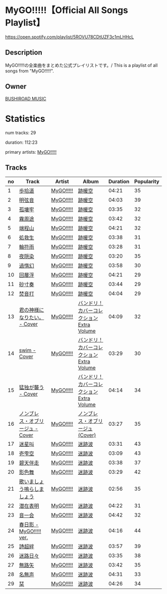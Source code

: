 # MyGO!!!!!【Official All Songs Playlist】
https://open.spotify.com/playlist/5ROVU78CDtUZF3c1mLHHcL

## Description
MyGO!!!!!の全楽曲をまとめた公式プレイリストです。/ This is a playlist of all songs from &quot;MyGO!!!!!&quot;.

## Owner
[BUSHIROAD MUSIC](https://open.spotify.com/user/tm9z0fpfj541jzbfu6aurxmq7)

# Statistics
num tracks: 29

duration: 112:23

primary artists: [MyGO!!!!!](https://open.spotify.com/artist/5o5tkWvWYdyyAKhNr8vlMq)

## Tracks
| no | Track | Artist | Album | Duration | Popularity |
| -- | ----- | ------ | ----- | -------- | ---------- |
| 1 | [歩拾道](https://open.spotify.com/track/6uCJqrwPdPzTnLLn0iS0Yf) | [MyGO!!!!!](https://open.spotify.com/artist/5o5tkWvWYdyyAKhNr8vlMq) | [跡暖空](https://open.spotify.com/album/2Tp2cADaq8iMC3HM6sgiQU) | 04:21 | 35 |
| 2 | [明弦音](https://open.spotify.com/track/1enc7tpwG5F49UFgov1vwJ) | [MyGO!!!!!](https://open.spotify.com/artist/5o5tkWvWYdyyAKhNr8vlMq) | [跡暖空](https://open.spotify.com/album/2Tp2cADaq8iMC3HM6sgiQU) | 04:03 | 39 |
| 3 | [孤壊牢](https://open.spotify.com/track/1wdCBeiYlPtjdNOcTwtYyQ) | [MyGO!!!!!](https://open.spotify.com/artist/5o5tkWvWYdyyAKhNr8vlMq) | [跡暖空](https://open.spotify.com/album/2Tp2cADaq8iMC3HM6sgiQU) | 03:35 | 32 |
| 4 | [霧周途](https://open.spotify.com/track/6AHMK9skdTYYswNoZ4OIfu) | [MyGO!!!!!](https://open.spotify.com/artist/5o5tkWvWYdyyAKhNr8vlMq) | [跡暖空](https://open.spotify.com/album/2Tp2cADaq8iMC3HM6sgiQU) | 03:42 | 32 |
| 5 | [端程山](https://open.spotify.com/track/4Lcewcj2kPhVhbrjp0aUiA) | [MyGO!!!!!](https://open.spotify.com/artist/5o5tkWvWYdyyAKhNr8vlMq) | [跡暖空](https://open.spotify.com/album/2Tp2cADaq8iMC3HM6sgiQU) | 04:21 | 32 |
| 6 | [処救生](https://open.spotify.com/track/2hKZmf3dKhgwRvtlb5Zoch) | [MyGO!!!!!](https://open.spotify.com/artist/5o5tkWvWYdyyAKhNr8vlMq) | [跡暖空](https://open.spotify.com/album/2Tp2cADaq8iMC3HM6sgiQU) | 03:38 | 31 |
| 7 | [輪符雨](https://open.spotify.com/track/35t8V6oqnrTJynstHC6qgV) | [MyGO!!!!!](https://open.spotify.com/artist/5o5tkWvWYdyyAKhNr8vlMq) | [跡暖空](https://open.spotify.com/album/2Tp2cADaq8iMC3HM6sgiQU) | 03:28 | 31 |
| 8 | [夜隠染](https://open.spotify.com/track/3sujoP5pA4Fmk6qbjvdf0s) | [MyGO!!!!!](https://open.spotify.com/artist/5o5tkWvWYdyyAKhNr8vlMq) | [跡暖空](https://open.spotify.com/album/2Tp2cADaq8iMC3HM6sgiQU) | 03:20 | 35 |
| 9 | [過惰幻](https://open.spotify.com/track/7EJMcPny2wB3Loh0OQ8XaR) | [MyGO!!!!!](https://open.spotify.com/artist/5o5tkWvWYdyyAKhNr8vlMq) | [跡暖空](https://open.spotify.com/album/2Tp2cADaq8iMC3HM6sgiQU) | 03:58 | 30 |
| 10 | [回層浮](https://open.spotify.com/track/0SVVKUSULjtBuAsQ2SnsfD) | [MyGO!!!!!](https://open.spotify.com/artist/5o5tkWvWYdyyAKhNr8vlMq) | [跡暖空](https://open.spotify.com/album/2Tp2cADaq8iMC3HM6sgiQU) | 04:21 | 29 |
| 11 | [砂寸奏](https://open.spotify.com/track/0PVR3V0YJblwgm45ApPGJm) | [MyGO!!!!!](https://open.spotify.com/artist/5o5tkWvWYdyyAKhNr8vlMq) | [跡暖空](https://open.spotify.com/album/2Tp2cADaq8iMC3HM6sgiQU) | 03:44 | 29 |
| 12 | [焚音打](https://open.spotify.com/track/4lypt03XVYnSat94IWFVPd) | [MyGO!!!!!](https://open.spotify.com/artist/5o5tkWvWYdyyAKhNr8vlMq) | [跡暖空](https://open.spotify.com/album/2Tp2cADaq8iMC3HM6sgiQU) | 04:04 | 29 |
| 13 | [君の神様になりたい。 - Cover](https://open.spotify.com/track/0m2SawnqPGhNnzGtHfUtUs) | [MyGO!!!!!](https://open.spotify.com/artist/5o5tkWvWYdyyAKhNr8vlMq) | [バンドリ！ カバーコレクション Extra Volume](https://open.spotify.com/album/5hmfbNP9yxbvxdw2v7YoNP) | 04:09 | 32 |
| 14 | [swim - Cover](https://open.spotify.com/track/3CM4SoZ2yjUoSNQa2135GI) | [MyGO!!!!!](https://open.spotify.com/artist/5o5tkWvWYdyyAKhNr8vlMq) | [バンドリ！ カバーコレクション Extra Volume](https://open.spotify.com/album/5hmfbNP9yxbvxdw2v7YoNP) | 03:29 | 30 |
| 15 | [猛独が襲う - Cover](https://open.spotify.com/track/5LUnBWfIjML1AZSVjEr1TL) | [MyGO!!!!!](https://open.spotify.com/artist/5o5tkWvWYdyyAKhNr8vlMq) | [バンドリ！ カバーコレクション Extra Volume](https://open.spotify.com/album/5hmfbNP9yxbvxdw2v7YoNP) | 04:14 | 34 |
| 16 | [ノンブレス・オブリージュ - Cover](https://open.spotify.com/track/7CrOXVaOqWlqEHZIxkIQzc) | [MyGO!!!!!](https://open.spotify.com/artist/5o5tkWvWYdyyAKhNr8vlMq) | [ノンブレス・オブリージュ (Cover)](https://open.spotify.com/album/1LTrTpr3dd5jPu8Fg3BkAn) | 03:27 | 35 |
| 17 | [迷星叫](https://open.spotify.com/track/5whZaLwjyjkLr75rRtmftL) | [MyGO!!!!!](https://open.spotify.com/artist/5o5tkWvWYdyyAKhNr8vlMq) | [迷跡波](https://open.spotify.com/album/6GBBqk1v5okNnioUXqMi7D) | 03:31 | 43 |
| 18 | [壱雫空](https://open.spotify.com/track/1OVlUHWAK5KwWkWoLyMDjZ) | [MyGO!!!!!](https://open.spotify.com/artist/5o5tkWvWYdyyAKhNr8vlMq) | [迷跡波](https://open.spotify.com/album/6GBBqk1v5okNnioUXqMi7D) | 03:09 | 43 |
| 19 | [碧天伴走](https://open.spotify.com/track/2fONHmoAIfMMklC7P9d6d1) | [MyGO!!!!!](https://open.spotify.com/artist/5o5tkWvWYdyyAKhNr8vlMq) | [迷跡波](https://open.spotify.com/album/6GBBqk1v5okNnioUXqMi7D) | 03:38 | 37 |
| 20 | [影色舞](https://open.spotify.com/track/6MC5NKWAONf1YmNTEfom7I) | [MyGO!!!!!](https://open.spotify.com/artist/5o5tkWvWYdyyAKhNr8vlMq) | [迷跡波](https://open.spotify.com/album/6GBBqk1v5okNnioUXqMi7D) | 03:29 | 42 |
| 21 | [歌いましょう鳴らしましょう](https://open.spotify.com/track/52P7luP1SigZ7Vtj86kQUP) | [MyGO!!!!!](https://open.spotify.com/artist/5o5tkWvWYdyyAKhNr8vlMq) | [迷跡波](https://open.spotify.com/album/6GBBqk1v5okNnioUXqMi7D) | 02:56 | 35 |
| 22 | [潜在表明](https://open.spotify.com/track/7KMz8y0dgLLPQqgbp1WzJS) | [MyGO!!!!!](https://open.spotify.com/artist/5o5tkWvWYdyyAKhNr8vlMq) | [迷跡波](https://open.spotify.com/album/6GBBqk1v5okNnioUXqMi7D) | 04:22 | 31 |
| 23 | [音一会](https://open.spotify.com/track/5xmHrWNSyRBciEZYRPRPk5) | [MyGO!!!!!](https://open.spotify.com/artist/5o5tkWvWYdyyAKhNr8vlMq) | [迷跡波](https://open.spotify.com/album/6GBBqk1v5okNnioUXqMi7D) | 04:42 | 32 |
| 24 | [春日影 - MyGO!!!!! ver.](https://open.spotify.com/track/2kUnjRdoBMkoXRLp8Q6Edu) | [MyGO!!!!!](https://open.spotify.com/artist/5o5tkWvWYdyyAKhNr8vlMq) | [迷跡波](https://open.spotify.com/album/6GBBqk1v5okNnioUXqMi7D) | 04:16 | 44 |
| 25 | [詩超絆](https://open.spotify.com/track/06gQEKIudRfsor7tdfGJr2) | [MyGO!!!!!](https://open.spotify.com/artist/5o5tkWvWYdyyAKhNr8vlMq) | [迷跡波](https://open.spotify.com/album/6GBBqk1v5okNnioUXqMi7D) | 03:57 | 39 |
| 26 | [迷路日々](https://open.spotify.com/track/7JIgFBV8b8m8r0JIpfM0KI) | [MyGO!!!!!](https://open.spotify.com/artist/5o5tkWvWYdyyAKhNr8vlMq) | [迷跡波](https://open.spotify.com/album/6GBBqk1v5okNnioUXqMi7D) | 03:35 | 38 |
| 27 | [無路矢](https://open.spotify.com/track/3AcSVLMoLdjY0xYGm3YMzg) | [MyGO!!!!!](https://open.spotify.com/artist/5o5tkWvWYdyyAKhNr8vlMq) | [迷跡波](https://open.spotify.com/album/6GBBqk1v5okNnioUXqMi7D) | 03:42 | 35 |
| 28 | [名無声](https://open.spotify.com/track/54vs4spP27NpoJecCUzUQe) | [MyGO!!!!!](https://open.spotify.com/artist/5o5tkWvWYdyyAKhNr8vlMq) | [迷跡波](https://open.spotify.com/album/6GBBqk1v5okNnioUXqMi7D) | 04:31 | 33 |
| 29 | [栞](https://open.spotify.com/track/53pN81YMbPUtVCbJWnlRiq) | [MyGO!!!!!](https://open.spotify.com/artist/5o5tkWvWYdyyAKhNr8vlMq) | [迷跡波](https://open.spotify.com/album/6GBBqk1v5okNnioUXqMi7D) | 04:26 | 34 |
        

